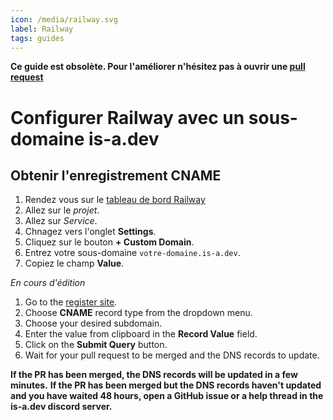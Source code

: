 ```yaml
---
icon: /media/railway.svg
label: Railway
tags: guides
---
```

**Ce guide est obsolète. Pour l'améliorer n'hésitez pas à ouvrir une [pull request](https://github.com/is-a-dev/docs)**
# Configurer Railway avec un sous-domaine is-a.dev

## Obtenir l'enregistrement CNAME

1. Rendez vous sur le [tableau de bord Railway](https://railway.app/dashboard)
1. Allez sur le *projet*.
1. Allez sur *Service*.
1. Chnagez vers l'onglet **Settings**.
1. Cliquez sur le bouton **+ Custom Domain**.
1. Entrez votre sous-domaine `votre-domaine.is-a.dev`.
1. Copiez le champ **Value**.

*En cours d'édition*

1. Go to the [register site](https://register.is-a.dev).
1. Choose **CNAME** record type from the dropdown menu.
1. Choose your desired subdomain.
1. Enter the value from clipboard in the **Record Value** field.
1. Click on the **Submit Query** button.
1. Wait for your pull request to be merged and the DNS records to update.

**If the PR has been merged, the DNS records will be updated in a few minutes.**
**If the PR has been merged but the DNS records haven't updated and you have waited 48 hours, open a GitHub issue or a help thread in the is-a.dev discord server.**
